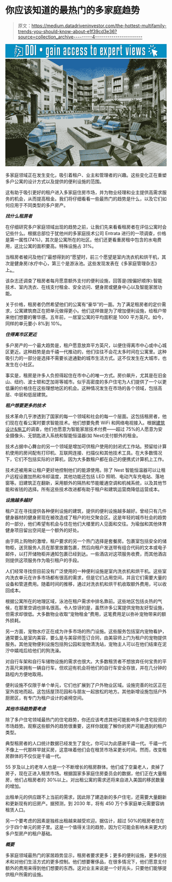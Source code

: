 # 你应该知道的最热门的多家庭趋势

> 原文：<https://medium.datadriveninvestor.com/the-hottest-multifamily-trends-you-should-know-about-e1f39cd3e36?source=collection_archive---------4----------------------->

[![](img/2b1ec073fb56e736da5ffa56a39ac25e.png)](http://www.track.datadriveninvestor.com/1B9E)![](img/9b598a0edba96d8541fd58f442cb5eb9.png)

多家庭领域正在发生变化，吸引着租户、业主和管理者的兴趣。这些变化正在重塑多户公寓的设计方式以及提供的便利设施的范围。

这有助于吸引更好的租户进入多家庭住房市场，并为物业经理和业主提供高需求服务的机会，从而提高租金。我们将仔细看看一些最热门的趋势是什么，以及它们如何应用于不同类型的多户房产。

***找什么租房者***

在仔细研究多户家庭领域出现的趋势之前，让我们先来看看租房者在评估公寓时会记些什么。根据总部位于犹他州的多家庭技术公司 Entrata 进行的一项调查，价格是第一属性(74%)，其次是公寓所在的社区。他们还更看重房租中包含的水电费用，这比公寓的面积要高。特殊设施占 31%。

当租房者被问及他们“最想得到的”愿望时，前三个愿望是室内洗衣机和烘干机，其次是健身房/水疗中心，第三个是游泳池。这些发现发表在《多家庭管理杂志》上[。](https://www.multifamilyexecutive.com/property-management/apartment-trends/apartment-guide-what-renters-want-most_o)

该杂志还调查了租房者每月愿意额外支付的便利设施，回答是(按偏好顺序):智能技术、室内洗衣、在线支付租金、安全访问、健身房或健身中心以及智能家居功能。

关于价格，租房者仍然希望他们的公寓有“豪华”的一面。为了满足租房者的定价需求，公寓建筑商正在把单元做得更小。他们这样做是为了增加便利设施，给租户带来他们想要的奢华感。五年前，一居室公寓的平均面积是 1000 平方英尺。如今，同样的单元要小 8%到 10%。

***住得离市区更近***

多户房产的一个最大趋势是，租户愿意放弃平方英尺，以便住得离市中心或中心城区更近。这种趋势是由千禧一代推动的，他们往往不会花太多时间在公寓里。这种吸引力的一部分是选择不需要长途通勤的城市生活方式。这不仅发生在大城市，也发生在小社区。

事实是，租房是许多人负担得起住在市中心的唯一方式。房价飙升，尤其是在旧金山、纽约、波士顿和芝加哥等城市。似乎高密度的多户住宅为人们提供了一个以更低廉的价格住在这些理想地区的机会。这种情况发生在市场的各个领域，包括高层、中层和低层建筑。

***租户想要更多的技术***

技术革命几乎渗透到了国家的每一个领域和社会的每一个层面。这包括租房者，他们现在在看公寓时要求智能技术。他们想要免费 WiFi 和网络电视接入。根据[建筑设计&施工](https://www.bdcnetwork.com/5-intriguing-trends-track-multifamily-housing-game)的调查，他们也愿意为智能家居技术付费——超过 75%的人愿意为安全摄像头、无钥匙进入系统和智能恒温器(如 Nest)支付额外的租金。

技术占据中心舞台的另一个领域是增加可供租户使用的封闭式工作站。预留给计算机使用的房间配有打印机、互联网连接、扫描仪和其他技术工具。在大多数情况下，它们不包括实际的计算机，因为大多数租户都在自己的便携式计算机上工作。

技术还被用来让租户更好地控制他们的能源使用。除了 Nest 智能恒温器可以让租户远程设置加热和冷却温度，其他功能还包括 LED 照明、电动汽车充电站、落地窗等。旧建筑正在翻新，采用额外的隔热和节能暖通空调和机械系统，以及其他节能和省钱的选择。所有这些技术改进都有助于租户和建筑运营商降低运营成本。

***设施越多越好***

租户正在寻找提供各种便利设施的建筑，提供的便利设施越多越好。曾经只有几件健身器材的健身房现在被改造成了租户的社交聚会区。这是年轻的城市社会的趋势的一部分，他们希望有机会与住在他们大楼里的人见面和交往。为瑜伽和其他体育健身项目留出空间是一个额外的好处。

由于网上购物的激增，租户要求的另一个热门选择是套餐房。包裹室包括安全的储物柜，送货服务人员在那里放置包裹，然后向租户发送带有组合代码的文本或电子邮件，以打开储物柜并通知包裹已经到达。一些酒店对这项服务收费，而其他酒店则提供这项服务作为吸引租户的手段。

人们经常寻找但目前没有广泛使用的一种便利设施是室内洗衣机和烘干机。这些室内洗衣单元在许多市场都有很高的需求，但是它们占用空间，并且它们需要大量的设备和管道费用。随着时间的推移，通过对洗衣机和烘干机收取额外费用，可以收回成本。

根据公寓所在的地理区域，泳池在租户需求中排名靠前。这些地区包括炎热的气候，在那里空调也排名很高。令人惊讶的是，虽然许多公寓提供宠物友好型设施，但需求却很低。大多数物业收取“宠物租金”费用，这笔费用足以弥补宠物带来的额外损耗。

另一方面，宠物水疗正在成为许多市场的热门设施。这些服务包括室内宠物看护，通常要么是室内美容，要么是与美容师签订合同，由美容师上门为租户的宠物提供服务。其他宠物便利设施包括狗公园和宠物清洗站，宠物主人可以在他们结束在泥泞中嬉戏后给他们的狗洗澡。

对自行车架和自行车储物设施的需求也很大。大多数租赁者不想放弃任何宝贵的平方英尺来拥有一辆自行车，但欢迎有机会将他们的自行车安全存放，并在几分钟的路程内方便地取用。

便利设施不仅限于单个单元，它们也扩展到了户外物业区域。设施完善的社区正在室外拔地而起。这包括屋顶花园和与朋友一起放松的地方。其他新增设施包括户外厨房区，有专门为租户设计的桌椅空间。

***其他市场趋势要考虑***

除了多户住宅领域最热门的住宅趋势，你还应该考虑其他可能影响多户住宅投资的市场趋势。观察这些额外的趋势很重要，这样你就能了解你的房产可能遇到的租户类型。

典型租房者的人口统计数据已经发生了变化，你可以为此感谢千禧一代。千禧一代不像上一代那样早就买房，这意味着他们会在租赁市场呆更长时间。然而，改变租房群体的不仅仅是千禧一代。

55 岁及以上的老年人也是一个不断增长的租房群体。他们成了空巢老人，卖掉了房子，现在正进入租赁市场。根据国家多家庭住房委员会的数据，他们正在大量租房，他们占租房者的 30%以上。对出租公寓的需求还将来自进入美国的移民数量的增加。

出租单元的供应跟不上当前的需求，因此除了建造新的多户住宅，还需要大量翻新和更新现有的旧房产。据预测，到 2030 年，将有 450 万个多家庭单元需要容纳租赁人口。

另一个要考虑的因素是独栋出租越来越受欢迎。据估计，超过 50%的租房者住在少于四个单元的房子里。这是一个值得关注的趋势，因为它可能会影响未来更大的多户型房产的租户基础。

***概要***

多家庭领域最热门的家居趋势显示，租房者要求更多；更多的便利设施，更多的技术和对他们生活方式的更多控制。他们想要奢侈品，在很多情况下，他们愿意支付额外的费用来得到他们想要的东西。这对业主来说是一个好兆头，只要他们能够提供租户所需的设施。